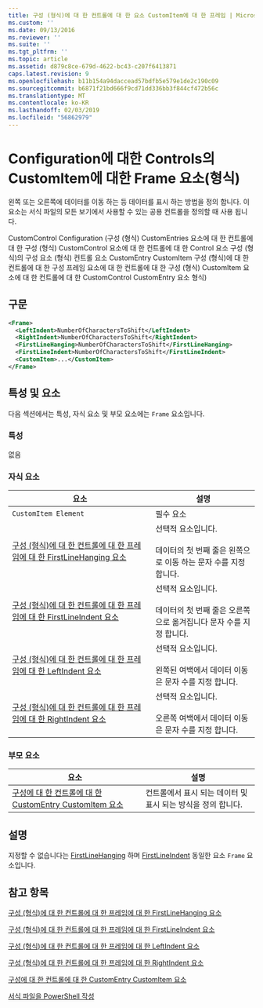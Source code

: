 ```yaml
---
title: 구성 (형식)에 대 한 컨트롤에 대 한 요소 CustomItem에 대 한 프레임 | Microsoft Docs
ms.custom: ''
ms.date: 09/13/2016
ms.reviewer: ''
ms.suite: ''
ms.tgt_pltfrm: ''
ms.topic: article
ms.assetid: d879c8ce-679d-4622-bc43-c207f6413871
caps.latest.revision: 9
ms.openlocfilehash: b11b154a94daccead57bdfb5e579e1de2c190c09
ms.sourcegitcommit: b6871f21bd666f9cd71dd336bb3f844cf472b56c
ms.translationtype: MT
ms.contentlocale: ko-KR
ms.lasthandoff: 02/03/2019
ms.locfileid: "56862979"
---
```

# <a name="frame-element-for-customitem-for-controls-for-configuration-format"></a>Configuration에 대한 Controls의 CustomItem에 대한 Frame 요소(형식)

왼쪽 또는 오른쪽에 데이터를 이동 하는 등 데이터를 표시 하는 방법을 정의 합니다. 이 요소는 서식 파일의 모든 보기에서 사용할 수 있는 공용 컨트롤을 정의할 때 사용 됩니다.

CustomControl Configuration (구성 (형식) CustomEntries 요소에 대 한 컨트롤에 대 한 구성 (형식) CustomControl 요소에 대 한 컨트롤에 대 한 Control 요소 구성 (형식)의 구성 요소 (형식) 컨트롤 요소 CustomEntry CustomItem 구성 (형식)에 대 한 컨트롤에 대 한 구성 프레임 요소에 대 한 컨트롤에 대 한 구성 (형식) CustomItem 요소에 대 한 컨트롤에 대 한 CustomControl CustomEntry 요소 형식)

## <a name="syntax"></a>구문

```xml
<Frame>
  <LeftIndent>NumberOfCharactersToShift</LeftIndent>
  <RightIndent>NumberOfCharactersToShift</RightIndent>
  <FirstLineHanging>NumberOfCharactersToShift</FirstLineHanging>
  <FirstLineIndent>NumberOfCharactersToShift</FirstLineIndent>
  <CustomItem>...</CustomItem>
</Frame>
```

## <a name="attributes-and-elements"></a>특성 및 요소

다음 섹션에서는 특성, 자식 요소 및 부모 요소에는 `Frame` 요소입니다.

### <a name="attributes"></a>특성

없음

### <a name="child-elements"></a>자식 요소

|요소|설명|
|-------------|-----------------|
|`CustomItem Element`|필수 요소|
|[구성 (형식)에 대 한 컨트롤에 대 한 프레임에 대 한 FirstLineHanging 요소](./firstlinehanging-element-for-frame-for-controls-for-configuration-format.md)|선택적 요소입니다.<br /><br /> 데이터의 첫 번째 줄은 왼쪽으로 이동 하는 문자 수를 지정 합니다.|
|[구성 (형식)에 대 한 컨트롤에 대 한 프레임에 대 한 FirstLineIndent 요소](./firstlineindent-element-for-frame-for-controls-for-configuration-format.md)|선택적 요소입니다.<br /><br /> 데이터의 첫 번째 줄은 오른쪽으로 옮겨집니다 문자 수를 지정 합니다.|
|[구성 (형식)에 대 한 컨트롤에 대 한 프레임에 대 한 LeftIndent 요소](./leftindent-element-for-frame-for-controls-for-configuration-format.md)|선택적 요소입니다.<br /><br /> 왼쪽된 여백에서 데이터 이동은 문자 수를 지정 합니다.|
|[구성 (형식)에 대 한 컨트롤에 대 한 프레임에 대 한 RightIndent 요소](./rightindent-element-for-frame-for-controls-for-configuration-format.md)|선택적 요소입니다.<br /><br /> 오른쪽 여백에서 데이터 이동은 문자 수를 지정 합니다.|

### <a name="parent-elements"></a>부모 요소

|요소|설명|
|-------------|-----------------|
|[구성에 대 한 컨트롤에 대 한 CustomEntry CustomItem 요소](./customitem-element-for-customentry-for-controls-for-configuration-format.md)|컨트롤에서 표시 되는 데이터 및 표시 되는 방식을 정의 합니다.|

## <a name="remarks"></a>설명

지정할 수 없습니다는 [FirstLineHanging](./firstlinehanging-element-for-frame-for-controls-for-configuration-format.md) 하며 [FirstLineIndent](./firstlineindent-element-for-frame-for-controls-for-configuration-format.md) 동일한 요소 `Frame` 요소입니다.

## <a name="see-also"></a>참고 항목

[구성 (형식)에 대 한 컨트롤에 대 한 프레임에 대 한 FirstLineHanging 요소](./firstlinehanging-element-for-frame-for-controls-for-configuration-format.md)

[구성 (형식)에 대 한 컨트롤에 대 한 프레임에 대 한 FirstLineIndent 요소](./firstlineindent-element-for-frame-for-controls-for-configuration-format.md)

[구성 (형식)에 대 한 컨트롤에 대 한 프레임에 대 한 LeftIndent 요소](./leftindent-element-for-frame-for-controls-for-configuration-format.md)

[구성 (형식)에 대 한 컨트롤에 대 한 프레임에 대 한 RightIndent 요소](./rightindent-element-for-frame-for-controls-for-configuration-format.md)

[구성에 대 한 컨트롤에 대 한 CustomEntry CustomItem 요소](./customitem-element-for-customentry-for-controls-for-configuration-format.md)

[서식 파일을 PowerShell 작성](./writing-a-powershell-formatting-file.md)
